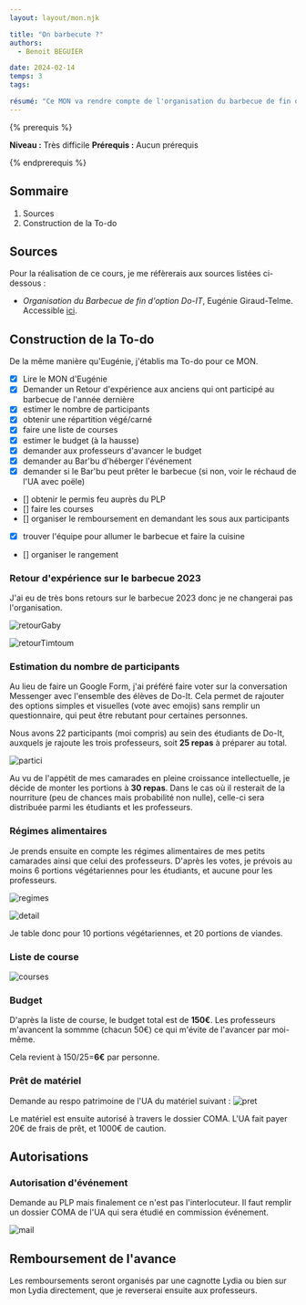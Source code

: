 ```yaml
---
layout: layout/mon.njk

title: "On barbecute ?"
authors:
  - Benoit BEGUIER

date: 2024-02-14
temps: 3
tags:

résumé: "Ce MON va rendre compte de l'organisation du barbecue de fin d'année Do-It"
---
```


{% prerequis %}

**Niveau :** Très difficile
**Prérequis :** Aucun prérequis

{% endprerequis %}

## Sommaire

1. Sources
2. Construction de la To-do

## Sources

Pour la réalisation de ce cours, je me réfèrerais aux sources listées ci-dessous :

- *Organisation du Barbecue de fin d'option Do-IT*, Eugénie Giraud-Telme. Accessible [ici](https://francoisbrucker.github.io/do-it/promos/2022-2023/Giraud-Telme-Eug%C3%A9nie/mon/MON_3_2/).

## Construction de la To-do

De la même manière qu'Eugénie, j'établis ma To-do pour ce MON.

- [X] Lire le MON d'Eugénie
- [X] Demander un Retour d'expérience aux anciens qui ont participé au barbecue de l'année dernière
- [X] estimer le nombre de participants
- [X] obtenir une répartition végé/carné
- [X] faire une liste de courses
- [X] estimer le budget (à la hausse)
- [X] demander aux professeurs d'avancer le budget
- [X] demander au Bar'bu d'héberger l'événement
- [X] demander si le Bar'bu peut prêter le barbecue (si non, voir le réchaud de l'UA avec poële)
- [] obtenir le permis feu auprès du PLP
- [] faire les courses
- [] organiser le remboursement en demandant les sous aux participants
- [X] trouver l'équipe pour allumer le barbecue et faire la cuisine
- [] organiser le rangement

### Retour d'expérience sur le barbecue 2023

J'ai eu de très bons retours sur le barbecue 2023 donc je ne changerai pas l'organisation.

![retourGaby](https://raw.githubusercontent.com/do-it-ecm/promo-2023-2024/main/Beguier-Benoit/mon/temps-3.2/retour1.png)

![retourTimtoum](https://raw.githubusercontent.com/do-it-ecm/promo-2023-2024/main/Beguier-Benoit/mon/temps-3.2/retour2.png)

### Estimation du nombre de participants

Au lieu de faire un Google Form, j'ai préféré faire voter sur la conversation Messenger avec l'ensemble des élèves de Do-It. Cela permet de rajouter des options simples et visuelles (vote avec emojis) sans remplir un questionnaire, qui peut être rebutant pour certaines personnes.

Nous avons 22 participants (moi compris) au sein des étudiants de Do-It, auxquels je rajoute les trois professeurs, soit **25 repas** à préparer au total.

![partici](https://raw.githubusercontent.com/do-it-ecm/promo-2023-2024/main/Beguier-Benoit/mon/temps-3.2/participants.png)

Au vu de l'appétit de mes camarades en pleine croissance intellectuelle, je décide de monter les portions à **30 repas**. Dans le cas où il resterait de la nourriture (peu de chances mais probabilité non nulle), celle-ci sera distribuée parmi les étudiants et les professeurs.

### Régimes alimentaires

Je prends ensuite en compte les régimes alimentaires de mes petits camarades ainsi que celui des professeurs. D'après les votes, je prévois au moins 6 portions végétariennes pour les étudiants, et aucune pour les professeurs.

![regimes](https://raw.githubusercontent.com/do-it-ecm/promo-2023-2024/main/Beguier-Benoit/mon/temps-3.2/regimes.png)

![detail](detail_https://raw.githubusercontent.com/do-it-ecm/promo-2023-2024/main/Beguier-Benoit/mon/temps-3.2/regimes.png)

Je table donc pour 10 portions végétariennes, et 20 portions de viandes.

### Liste de course

![courses](https://raw.githubusercontent.com/do-it-ecm/promo-2023-2024/main/Beguier-Benoit/mon/temps-3.2/courses.png)

### Budget

D'après la liste de course, le budget total est de **150€**.
Les professeurs m'avancent la sommme (chacun 50€) ce qui m'évite de l'avancer par moi-même.

Cela revient à 150/25=**6€** par personne.


### Prêt de matériel

Demande au respo patrimoine de l'UA du matériel suivant :
![pret](https://raw.githubusercontent.com/do-it-ecm/promo-2023-2024/main/Beguier-Benoit/mon/temps-3.2/pret.png)

Le matériel est ensuite autorisé à travers le dossier COMA. L'UA fait payer 20€ de frais de prêt, et 1000€ de caution.

## Autorisations

### Autorisation d'événement

Demande au PLP mais finalement ce n'est pas l'interlocuteur. Il faut remplir un dossier COMA de l'UA qui sera étudié en commission événement.

![mail](https://raw.githubusercontent.com/do-it-ecm/promo-2023-2024/main/Beguier-Benoit/mon/temps-3.2/mail_sauval.png)

## Remboursement de l'avance

Les remboursements seront organisés par une cagnotte Lydia ou bien sur mon Lydia directement, que je reverserai ensuite aux professeurs.